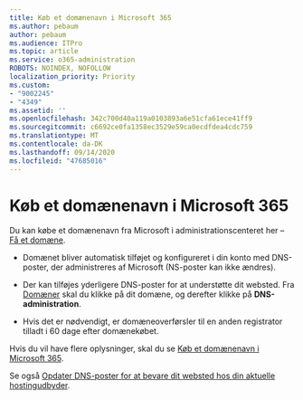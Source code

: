 ```yaml
---
title: Køb et domænenavn i Microsoft 365
ms.author: pebaum
author: pebaum
ms.audience: ITPro
ms.topic: article
ms.service: o365-administration
ROBOTS: NOINDEX, NOFOLLOW
localization_priority: Priority
ms.custom:
- "9002245"
- "4349"
ms.assetid: ''
ms.openlocfilehash: 342c700d40a119a0103893a6e51cfa61ece41ff9
ms.sourcegitcommit: c6692ce0fa1358ec3529e59ca0ecdfdea4cdc759
ms.translationtype: MT
ms.contentlocale: da-DK
ms.lasthandoff: 09/14/2020
ms.locfileid: "47685016"
---
```

# <a name="buy-a-domain-name-in-microsoft-365"></a>Køb et domænenavn i Microsoft 365

Du kan købe et domænenavn fra Microsoft i administrationscenteret her – [Få et domæne](https://admin.microsoft.com/Domains/Buy).

- Domænet bliver automatisk tilføjet og konfigureret i din konto med DNS-poster, der administreres af Microsoft (NS-poster kan ikke ændres).

- Der kan tilføjes yderligere DNS-poster for at understøtte dit websted.  Fra [Domæner](https://admin.microsoft.com/AdminPortal/Home#/Domains) skal du klikke på dit domæne, og derefter klikke på **DNS-administration**.

- Hvis det er nødvendigt, er domæneoverførsler til en anden registrator tilladt i 60 dage efter domænekøbet.

Hvis du vil have flere oplysninger, skal du se [Køb et domænenavn i Microsoft 365](https://docs.microsoft.com/microsoft-365/admin/get-help-with-domains/buy-a-domain-name?view=o365-worldwide).

Se også [Opdater DNS-poster for at bevare dit websted hos din aktuelle hostingudbyder](https://docs.microsoft.com/alchemyinsights/update-dns-records-to-keep-your-website-with-your-current-hosting-provider-0).
